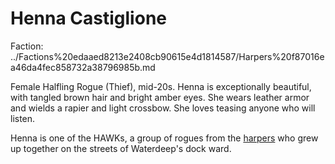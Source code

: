 # Henna Castiglione

Faction: ../Factions%20edaaed8213e2408cb90615e4d1814587/Harpers%20f87016ea46da4fec858732a38796985b.md

Female Halfling Rogue (Thief), mid-20s. Henna is exceptionally beautiful, with tangled brown hair and bright amber eyes. She wears leather armor and wields a rapier and light crossbow. She loves teasing anyone who will listen.

Henna is one of the HAWKs, a group of rogues from the [harpers](../factions/harpers.md) who grew up together on the streets of Waterdeep's dock ward.